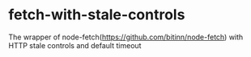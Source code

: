 # fetch-with-stale-controls
The wrapper of node-fetch(https://github.com/bitinn/node-fetch) with HTTP stale controls and default timeout
